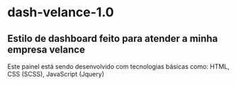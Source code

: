 # dash-velance-1.0
## Estilo de dashboard feito para atender a minha empresa velance

Este painel está sendo desenvolvido com tecnologias básicas como: HTML, CSS (SCSS), JavaScript (Jquery)  
